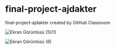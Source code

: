 # final-project-ajdakter
final-project-ajdakter created by GitHub Classroom


![Ekran Görüntüsü (5)(1)](https://user-images.githubusercontent.com/37975010/195441077-e47e272a-20a4-45bf-b7ff-3786f7cfed37.jpg)

![Ekran Görüntüsü (6)](https://user-images.githubusercontent.com/37975010/195441140-8e125991-00e0-470b-8f68-5897038b29e3.jpg)
